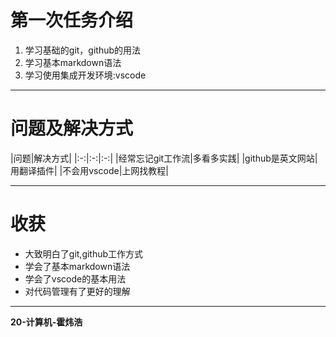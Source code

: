 # 第一次任务介绍
1. 学习基础的git，github的用法
2. 学习基本markdown语法
3. 学习使用集成开发环境:vscode
---
# 问题及解决方式

|问题|解决方式|
|:-:|:-:|:-:|
|经常忘记git工作流|多看多实践|
|github是英文网站|用翻译插件|
|不会用vscode|上网找教程|

---
# 收获
- 大致明白了git,github工作方式
- 学会了基本markdown语法
- 学会了vscode的基本用法
- 对代码管理有了更好的理解
---
**20-计算机-霍炜浩**